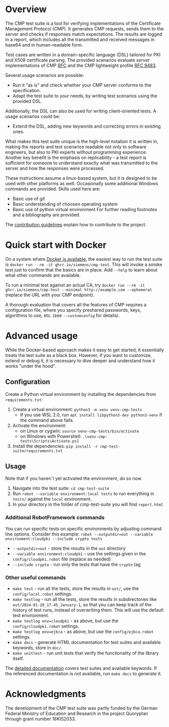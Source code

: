 <!--
SPDX-FileCopyrightText: Copyright 2024 Siemens AG

SPDX-License-Identifier: Apache-2.0
-->

# Overview
The CMP test suite is a tool for verifying implementations of the Certificate Management Protocol (CMP). It generates
CMP requests, sends them to the server and checks if responses match expectations. The results are logged in a report,
which includes all the transmitted and received messages in base64 and in human-readable form.

Test cases are written in a domain-specific language (DSL) tailored for PKI and X509 certificate parsing. The provided
scenarios evaluate *server* implementations of CMP [RFC](https://datatracker.ietf.org/doc/draft-ietf-lamps-rfc4210bis/) and the CMP lightweight profile [RFC 9483](https://datatracker.ietf.org/doc/html/rfc9483). 

Several usage scenarios are possible:
- Run it "as is" and check whether your CMP server conforms to the specification.
- Adapt the test suite to your needs, by writing test scenarios using the provided DSL.

Additionally, the DSL can also be used for writing client-oriented tests. A usage scenarios could be: 
- Extend the DSL, adding new keywords and correcting errors in existing ones.

What makes this test suite unique is the high-level notation it is written in, making the reports and test scenarios
readable not only to software engineers, but also to PKI experts without programming experience. Another key benefit is
the emphasis on replicability - a test report is sufficient for someone to understand exactly what was transmitted to
the server and how the responses were processed.

These instructions assume a linux-based system, but it is designed to be used with other platforms as well. Occasionally some additional Windows commands are provided. 
Skills used here are: 
- Basic use of git
- Basic understanding of choosen operating system
- Basic use of python virtual environment
For further reading footnotes and a bibliography are provided. 

The [contribution guidelines](CONTRIBUTING.md) explain how to contribute to the project.

# Quick start with Docker
On a system where [Docker is available](https://docs.docker.com/engine/install/), the easiest way to run the test suite is `docker run --rm -it ghcr.io/siemens/cmp-test`. This will invoke a smoke test just to confirm that the basics are in place. Add `--help` to learn about what other commands are available.

To run a minimal test against an actual CA, try `docker run --rm -it ghcr.io/siemens/cmp-test --minimal http://example.com --ephemeral` (replace the URL with your CMP endpoint).

A thorough evaluation that covers all the features of CMP requires a configuration file, where you specify preshared passwords, keys, algorithms to use, etc. (see `--customconfig` for details).

# Advanced usage
While the Docker-based approach makes it easy to get started, it essentially treats the test suite as a black box. However, if you want to customize, extend or debug it, it is necessary to dive deeper and understand how it works "under the hood".


## Configuration
Create a Python virtual environment by installing the dependencies from `requirements.txt`:

1. Create a virtual environment: `python3 -m venv venv-cmp-tests`
   - If you use WSL 2.0, run `apt install libpython3-dev python3-venv` if the command above fails.
2. Activate the environment:
   - on Linux or cygwin: `source venv-cmp-tests/bin/activate`
   - on Windows with Powershell: `.\venv-cmp-tests\Scripts\Activate.ps1`
3. Install the dependencies: `pip install -r cmp-test-suite/requirements.txt`



## Usage
Note that if you haven´t yet activated the environment, do so now.

1. Navigate into the test suite: `cd cmp-test-suite`
2. Run `robot --variable environment:local tests` to run everything in `tests/` against the `local` environment. 
3. In your directory in the folder of cmp-test-suite you will find `report.html` 

### Additional RobotFramework commands
You can run specific tests on specific environments by adjusting command line options. Consider this example:
`robot --outputdir=out --variable environment:cloudpki --include crypto tests`

- `--outputdir=out` - store the results in the `out` directory
- `--variable environment:cloudpki` - use the settings given in the `config/cloudpki.robot` file (replace as needed)
- `--include crypto` - run only the tests that have the `crypto` tag

### Other useful commands
- `make test` - run all the tests, store the results in `out/`, use the `config/local.robot` settings.
- `make testlog` - run all the tests, store the results in subdirectories like `out/2024-01-20_17-45_January-1`, so that
  you can keep track of the history of test runs, instead of overwriting them. This will use the default test environment.
- `make testlog env=cloudpki` - as above, but use the `config/cloudpki.robot` settings.
- `make testlog env=ejbca` - as above, but use the `config/ejbca.robot` settings.
- `make docs` - generate HTML documentation for test suites and available keywords, store in `doc/`.
- `make unittest` - run unit tests that verify the functionality of the library itself.

The [detailed documentation](/cmp-test-suite/doc/index.html) covers test suites and available keywords. 
If the referenced documentation is not available, run `make docs` to generate it.


# Acknowledgments
The development of the CMP test suite was partly funded by the German Federal Ministry of Education and Research
in the project Quoryptan through grant number 16KIS2033.
